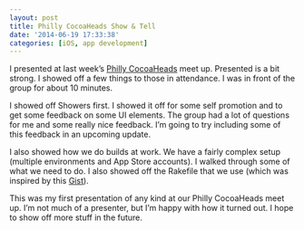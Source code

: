 ```yaml
---
layout: post
title: Philly CocoaHeads Show & Tell
date: '2014-06-19 17:33:38'
categories: [iOS, app development]
---
```


I presented at last week’s [Philly CocoaHeads](http://phillycocoa.org/) meet up. Presented is a bit strong. I showed off a few things to those in attendance. I was in front of the group for about 10 minutes.

I showed off Showers first. I showed it off for some self promotion and to get some feedback on some UI elements. The group had a lot of questions for me and some really nice feedback. I’m going to try including some of this feedback in an upcoming update.

I also showed how we do builds at work. We have a fairly complex setup (multiple environments and App Store accounts). I walked through some of what we need to do. I also showed off the Rakefile that we use (which was inspired by this [Gist](https://gist.github.com/rudyjahchan/1017153)).

This was my first presentation of any kind at our Philly CocoaHeads meet up. I’m not much of a presenter, but I’m happy with how it turned out. I hope to show off more stuff in the future.

